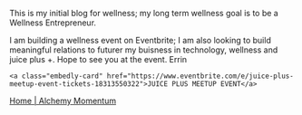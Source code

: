 <p>This  is my initial blog for wellness; my long term wellness goal is to be a Wellness Entrepreneur.

I am building a wellness event on Eventbrite; I am also looking to build meaningful relations to futurer my buisness in 
technology, wellness and juice plus +.  Hope to see you at the event. Errin </p>


  <div>

    <a class="embedly-card" href="https://www.eventbrite.com/e/juice-plus-meetup-event-tickets-18313550322">JUICE PLUS MEETUP EVENT</a>
  <script async src="//cdn.embedly.com/widgets/platform.js" charset="UTF-8"></script>


  </div>

   <div>
    <a href="http://www.alchemymomentum.com" >Home | Alchemy Momentum</a>

   </div>


